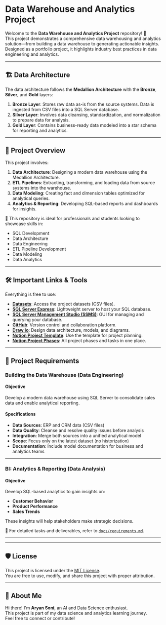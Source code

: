 # Data Warehouse and Analytics Project

Welcome to the **Data Warehouse and Analytics Project** repository! 🚀  
This project demonstrates a comprehensive data warehousing and analytics solution—from building a data warehouse to generating actionable insights. Designed as a portfolio project, it highlights industry best practices in data engineering and analytics.

---

## 🏗️ Data Architecture

The data architecture follows the **Medallion Architecture** with the **Bronze**, **Silver**, and **Gold** layers:

1. **Bronze Layer**: Stores raw data as-is from the source systems. Data is ingested from CSV files into a SQL Server database.
2. **Silver Layer**: Involves data cleansing, standardization, and normalization to prepare data for analysis.
3. **Gold Layer**: Contains business-ready data modeled into a star schema for reporting and analytics.

---

## 📖 Project Overview

This project involves:

1. **Data Architecture**: Designing a modern data warehouse using the Medallion Architecture.
2. **ETL Pipelines**: Extracting, transforming, and loading data from source systems into the warehouse.
3. **Data Modeling**: Creating fact and dimension tables optimized for analytical queries.
4. **Analytics & Reporting**: Developing SQL-based reports and dashboards for insights.

🎯 This repository is ideal for professionals and students looking to showcase skills in:
- SQL Development  
- Data Architecture  
- Data Engineering  
- ETL Pipeline Development  
- Data Modeling  
- Data Analytics  

---

## 🛠️ Important Links & Tools

Everything is free to use:

- **[Datasets](datasets/)**: Access the project datasets (CSV files).
- **[SQL Server Express](https://www.microsoft.com/en-us/sql-server/sql-server-downloads)**: Lightweight server to host your SQL database.
- **[SQL Server Management Studio (SSMS)](https://learn.microsoft.com/en-us/sql/ssms/download-sql-server-management-studio-ssms?view=sql-server-ver16)**: GUI for managing and querying your database.  
- **[GitHub](https://github.com/)**: Version control and collaboration platform.  
- **[Draw.io](https://www.drawio.com/)**: Design data architecture, models, and diagrams.  
- **[Notion Project Template](https://www.notion.com/templates/sql-data-warehouse-project)**: Use the template for project planning.  
- **[Notion Project Phases](https://thankful-pangolin-2ca.notion.site/SQL-Data-Warehouse-Project-16ed041640ef80489667cfe2f380b269?pvs=4)**: All project phases and tasks in one place.  

---

## 🚀 Project Requirements

### Building the Data Warehouse (Data Engineering)

#### Objective  
Develop a modern data warehouse using SQL Server to consolidate sales data and enable analytical reporting.

#### Specifications
- **Data Sources**: ERP and CRM data (CSV files)  
- **Data Quality**: Cleanse and resolve quality issues before analysis  
- **Integration**: Merge both sources into a unified analytical model  
- **Scope**: Focus only on the latest dataset (no historization)  
- **Documentation**: Include model documentation for business and analytics teams  

---

### BI: Analytics & Reporting (Data Analysis)

#### Objective  
Develop SQL-based analytics to gain insights on:
- **Customer Behavior**
- **Product Performance**
- **Sales Trends**

These insights will help stakeholders make strategic decisions.  

📄 For detailed tasks and deliverables, refer to [`docs/requirements.md`](docs/requirements.md).

---

---

## 🛡️ License

This project is licensed under the [MIT License](LICENSE).  
You are free to use, modify, and share this project with proper attribution.

---

## 🌟 About Me

Hi there! I'm **Aryan Soni**, an AI and Data Science enthusiast.  
This project is part of my data science and analytics learning journey.  
Feel free to connect or contribute!

